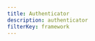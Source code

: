 ```yaml
---
title: Authenticator
description: authenticator
filterKey: framework
---
```


<inline-fragment framework="react" src="~/ui/auth/fragments/react/authenticator.md"></inline-fragment>
<inline-fragment framework="angular" src="~/ui/auth/fragments/angular/authenticator.md"></inline-fragment>
<inline-fragment framework="vue" src="~/ui/auth/fragments/vue/authenticator.md"></inline-fragment>
<inline-fragment framework="ionic" src="~/ui/auth/fragments/ionic/authenticator.md"></inline-fragment>
<inline-fragment framework="react-native" src="~/ui/auth/fragments/react-native/authenticator.md"></inline-fragment>